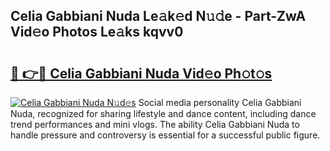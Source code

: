 ## Celia Gabbiani Nuda Le𝚊k𝚎d N𝚞𝚍e - Part-ZwA Vid𝚎o Photos Le𝚊ks kqvv0

# <h2><a href="http://fbbwxda.evod.top/?m=Celia+Gabbiani+Nuda">🔗 👉🔴 Celia Gabbiani Nuda Vid𝚎o Ph𝚘t𝚘s</a></h2>

[![Celia Gabbiani Nuda N𝚞d𝚎s](https://i.imgur.com/8V9OHl7.gif)](http://fbbwxda.evod.top/?m=Celia+Gabbiani+Nuda)
Social media personality Celia Gabbiani Nuda, recognized for sharing lifestyle and dance content, including dance trend performances and mini vlogs. The ability Celia Gabbiani Nuda to handle pressure and controversy is essential for a successful public figure. 
